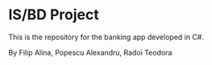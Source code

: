 # IS/BD Project

This is the repository for the banking app developed in C#.

By Filip Alina, Popescu Alexandru, Radoi Teodora
